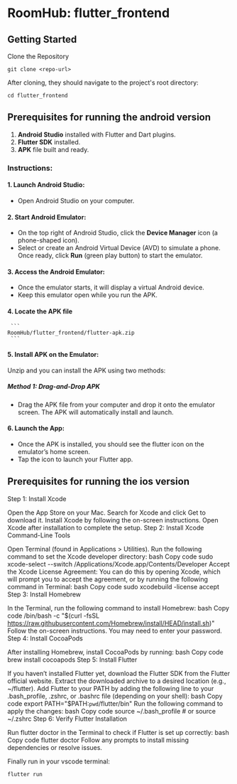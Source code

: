# RoomHub: flutter_frontend

## Getting Started
Clone the Repository
```
git clone <repo-url>
```
After cloning, they should navigate to the project's root directory:
```
cd flutter_frontend
```
## Prerequisites for running the android version
1. **Android Studio** installed with Flutter and Dart plugins.
2. **Flutter SDK** installed.
3. **APK** file built and ready.

### Instructions:
#### 1. **Launch Android Studio**:
   - Open Android Studio on your computer.
#### 2. **Start Android Emulator**:
   - On the top right of Android Studio, click the **Device Manager** icon (a phone-shaped icon).
   - Select or create an Android Virtual Device (AVD) to simulate a phone. Once ready, click **Run** (green play button) to start the emulator.
#### 3. **Access the Android Emulator**:
   - Once the emulator starts, it will display a virtual Android device.
   - Keep this emulator open while you run the APK.
#### 4. **Locate the APK file**
     ```
    RoomHub/flutter_frontend/flutter-apk.zip
     ```
#### 5. **Install APK on the Emulator**:
   Unzip and you can install the APK using two methods:
   ##### Method 1: Drag-and-Drop APK
   - Drag the APK file from your computer and drop it onto the emulator screen. The APK will automatically install and launch.
#### 6. **Launch the App**:
   - Once the APK is installed, you should see the flutter icon on the emulator’s home screen.
   - Tap the icon to launch your Flutter app.


## Prerequisites for running the ios version

Step 1: Install Xcode

Open the App Store on your Mac.
Search for Xcode and click Get to download it.
Install Xcode by following the on-screen instructions.
Open Xcode after installation to complete the setup.
Step 2: Install Xcode Command-Line Tools

Open Terminal (found in Applications > Utilities).
Run the following command to set the Xcode developer directory:
bash
Copy code
sudo xcode-select --switch /Applications/Xcode.app/Contents/Developer
Accept the Xcode License Agreement:
You can do this by opening Xcode, which will prompt you to accept the agreement, or by running the following command in Terminal:
bash
Copy code
sudo xcodebuild -license accept
Step 3: Install Homebrew

In the Terminal, run the following command to install Homebrew:
bash
Copy code
/bin/bash -c "$(curl -fsSL https://raw.githubusercontent.com/Homebrew/install/HEAD/install.sh)"
Follow the on-screen instructions. You may need to enter your password.
Step 4: Install CocoaPods

After installing Homebrew, install CocoaPods by running:
bash
Copy code
brew install cocoapods
Step 5: Install Flutter

If you haven’t installed Flutter yet, download the Flutter SDK from the Flutter official website.
Extract the downloaded archive to a desired location (e.g., ~/flutter).
Add Flutter to your PATH by adding the following line to your .bash_profile, .zshrc, or .bashrc file (depending on your shell):
bash
Copy code
export PATH="$PATH:`pwd`/flutter/bin"
Run the following command to apply the changes:
bash
Copy code
source ~/.bash_profile   # or source ~/.zshrc
Step 6: Verify Flutter Installation

Run flutter doctor in the Terminal to check if Flutter is set up correctly:
bash
Copy code
flutter doctor
Follow any prompts to install missing dependencies or resolve issues.



 
Finally run in your vscode terminal:
```
flutter run
```



